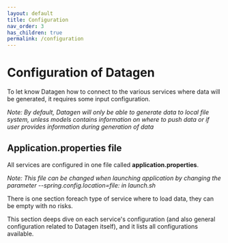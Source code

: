 ```yaml
---
layout: default
title: Configuration
nav_order: 3
has_children: true
permalink: /configuration
---
```


# Configuration of Datagen

To let know Datagen how to connect to the various services where data will be generated, it requires some input configuration.

_Note: By default, Datagen will only be able to generate data to local file system, unless models contains information on where to push data or if user provides information during generation of data_


## Application.properties file

All services are configured in one file called **application.properties**.

_Note: This file can be changed when launching application by changing the parameter --spring.config.location=file: in launch.sh_

There is one section foreach type of service where to load data, they can be empty with no risks.

This section deeps dive on each service's configuration (and also general configuration related to Datagen itself), and it lists all configurations available.


